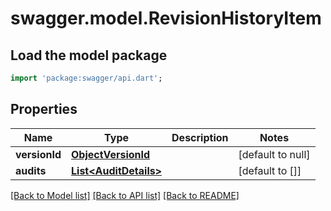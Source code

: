 # swagger.model.RevisionHistoryItem

## Load the model package
```dart
import 'package:swagger/api.dart';
```

## Properties
Name | Type | Description | Notes
------------ | ------------- | ------------- | -------------
**versionId** | [**ObjectVersionId**](ObjectVersionId.md) |  | [default to null]
**audits** | [**List&lt;AuditDetails&gt;**](AuditDetails.md) |  | [default to []]

[[Back to Model list]](../README.md#documentation-for-models) [[Back to API list]](../README.md#documentation-for-api-endpoints) [[Back to README]](../README.md)

